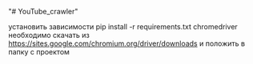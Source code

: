 "# YouTube_crawler" 



установить зависимости pip install -r requirements.txt
chromedriver необходимо скачать из https://sites.google.com/chromium.org/driver/downloads и положить в папку с проектом

